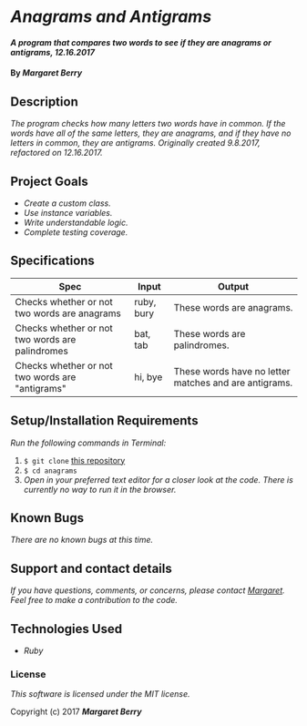 # _Anagrams and Antigrams_

#### _A program that compares two words to see if they are anagrams or antigrams, 12.16.2017_

#### By _**Margaret Berry**_

## Description
_The program checks how many letters two words have in common.  If the words have all of the same letters, they are anagrams, and if they have no letters in common, they are antigrams. Originally created 9.8.2017, refactored on 12.16.2017._

## Project Goals
* _Create a custom class._
* _Use instance variables._
* _Write understandable logic._
* _Complete testing coverage._

## Specifications

| Spec              | Input | Output |
|-------------------|-------|--------|
| Checks whether or not two words are anagrams     | ruby, bury    | These words are anagrams.      |
| Checks whether or not two words are palindromes     | bat, tab    | These words are palindromes.      |
| Checks whether or not two words are "antigrams"     | hi, bye    | These words have no letter matches and are antigrams.      |

## Setup/Installation Requirements
_Run the following commands in Terminal:_

1. `$ git clone` [this repository](https://github.com/codemargaret/anagrams.git)
2. `$ cd anagrams`
3. _Open in your preferred text editor for a closer look at the code. There is currently no way to run it in the browser._

## Known Bugs
_There are no known bugs at this time._

## Support and contact details

_If you have questions, comments, or concerns, please contact [Margaret](codeberry1@gmail.com).  Feel free to make a contribution to the code._

## Technologies Used
* _Ruby_

### License
*This software is licensed under the MIT license.*

Copyright (c) 2017 **_Margaret Berry_**
